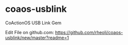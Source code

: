 coaos-usblink
=============

CoActionOS USB Link Gem


Edit File on github.com:
https://github.com/rheoli/coaos-usblink/new/master?readme=1
